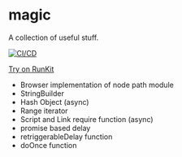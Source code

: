 # magic

A collection of useful stuff.

[![CI/CD](https://github.com/Frank-Mayer/magic/actions/workflows/CiCd.yml/badge.svg)](https://github.com/Frank-Mayer/magic/actions/workflows/CiCd.yml)

[Try on RunKit](https://runkit.com/npm/%40frank-mayer%2Fmagic)

- Browser implementation of node path module
- StringBuilder
- Hash Object (async)
- Range iterator
- Script and Link require function (async)
- promise based delay
- retriggerableDelay function
- doOnce function

